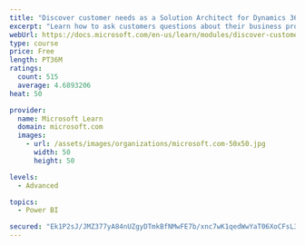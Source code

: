 ```yaml
---
title: "Discover customer needs as a Solution Architect for Dynamics 365 and Power Platform"
excerpt: "Learn how to ask customers questions about their business processes and feature requirements to create a viable solution."
webUrl: https://docs.microsoft.com/en-us/learn/modules/discover-customer-needs/
type: course
price: Free
length: PT36M
ratings:
  count: 515
  average: 4.6893206
heat: 50

provider:
  name: Microsoft Learn
  domain: microsoft.com
  images:
    - url: /assets/images/organizations/microsoft.com-50x50.jpg
      width: 50
      height: 50

levels:
  - Advanced

topics:
  - Power BI

secured: "Ek1P2sJ/JMZ377yA84nUZgyDTmkBfNMwFE7b/xnc7wK1qedWwYaT06XoCFsL3lOdyWk6kY0TPsJ9arX7NvcfBxfKqcwQWbH/MZlant8ObuhaknWYMHW3PJW0ZiePnvbwjFymg1E6L3zSnd5kzE1YrCRq9ry2Xkkskjwh8s3enI5PEGgOf2ss5lQ+uiur4IBd/7dCPXRHgaTUoEzX6LY0aYDWHhwKbLTUXDq608JkKjK9LS+HNrH3qO6ixItogN1OvGF2eylis9tgVvP9ZnfcOfBLjLYOGboPN6v61bRvxRBKBADrn1qA89QiGwBAQBI5LCIr8muK3db5ztNzM2EBdmk3Io/s6rX5w+lBLTvxzi+nSBgSenpeHURKRa9MZ7MfXWGWP7+0bFVG0csizDnhWdNF/iTygiqvRMex7bNqYTM=;AN5pVioUKMgoAA6V7BMznw=="
---
```


